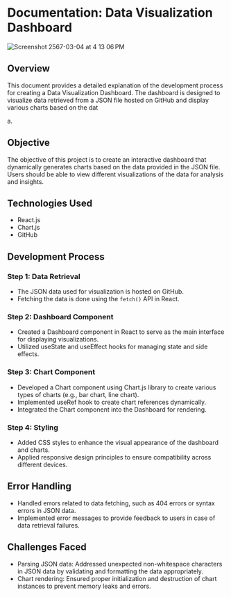 # Documentation: Data Visualization Dashboard

![Screenshot 2567-03-04 at 4 13 06 PM](https://github.com/TanmayDhobale/json/assets/89733575/ad97d2d2-5d1a-4ad1-be32-8f9c55895a7e)



## Overview
This document provides a detailed explanation of the development process for creating a Data Visualization Dashboard. The dashboard is designed to visualize data retrieved from a JSON file hosted on GitHub and display various charts based on the dat



a.

## Objective
The objective of this project is to create an interactive dashboard that dynamically generates charts based on the data provided in the JSON file. Users should be able to view different visualizations of the data for analysis and insights.

## Technologies Used
- React.js
- Chart.js
- GitHub

## Development Process

### Step 1: Data Retrieval
- The JSON data used for visualization is hosted on GitHub.
- Fetching the data is done using the `fetch()` API in React.

### Step 2: Dashboard Component
- Created a Dashboard component in React to serve as the main interface for displaying visualizations.
- Utilized useState and useEffect hooks for managing state and side effects.

### Step 3: Chart Component
- Developed a Chart component using Chart.js library to create various types of charts (e.g., bar chart, line chart).
- Implemented useRef hook to create chart references dynamically.
- Integrated the Chart component into the Dashboard for rendering.

### Step 4: Styling
- Added CSS styles to enhance the visual appearance of the dashboard and charts.
- Applied responsive design principles to ensure compatibility across different devices.

## Error Handling
- Handled errors related to data fetching, such as 404 errors or syntax errors in JSON data.
- Implemented error messages to provide feedback to users in case of data retrieval failures.

## Challenges Faced
- Parsing JSON data: Addressed unexpected non-whitespace characters in JSON data by validating and formatting the data appropriately.
- Chart rendering: Ensured proper initialization and destruction of chart instances to prevent memory leaks and errors.
